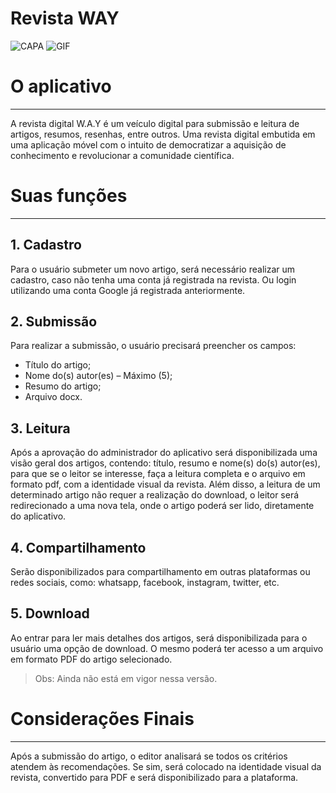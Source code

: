 # Revista WAY

![CAPA](https://github.com/wylysdev/revista_way2/blob/main/images/capa_revistaway.png) 
![GIF](https://github.com/wylysdev/revista_way2/blob/main/images/revistawaygif.gif)

# O aplicativo
---
A revista digital W.A.Y é um veículo digital para submissão e leitura de
artigos, resumos, resenhas, entre outros. Uma revista digital embutida em uma aplicação móvel com o intuito de
democratizar a aquisição de conhecimento e revolucionar a comunidade
científica.

# Suas funções
---
## 1. Cadastro

Para o usuário submeter um novo artigo, será necessário realizar um
cadastro, caso não tenha uma conta já registrada na revista. Ou login
utilizando uma conta Google já registrada anteriormente.

## 2. Submissão

Para realizar a submissão, o usuário precisará preencher os campos:
- Título do artigo;
- Nome do(s) autor(es) – Máximo (5);
- Resumo do artigo;
- Arquivo docx.

## 3. Leitura

Após a aprovação do administrador do aplicativo será disponibilizada uma
visão geral dos artigos, contendo: título, resumo e nome(s) do(s) autor(es),
para que se o leitor se interesse, faça a leitura completa e o arquivo em
formato pdf, com a identidade visual da revista.
Além disso, a leitura de um determinado artigo não requer a realização do
download, o leitor será redirecionado a uma nova tela, onde o artigo poderá
ser lido, diretamente do aplicativo.

## 4. Compartilhamento

Serão disponibilizados para compartilhamento em outras plataformas ou
redes sociais, como: whatsapp, facebook, instagram, twitter, etc.

## 5. Download

Ao entrar para ler mais detalhes dos artigos, será disponibilizada para o
usuário uma opção de download. O mesmo poderá ter acesso a um arquivo
em formato PDF do artigo selecionado.

> Obs: Ainda não está em vigor nessa versão.

# Considerações Finais
---
Após a submissão do artigo, o editor analisará se todos os critérios atendem
às recomendações. Se sim, será colocado na identidade visual da revista,
convertido para PDF e será disponibilizado para a plataforma.
